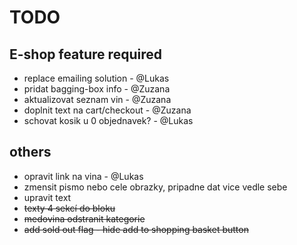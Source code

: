 # TODO

## E-shop feature required

* replace emailing solution - @Lukas
* pridat bagging-box info - @Zuzana
* aktualizovat seznam vin - @Zuzana
* doplnit text na cart/checkout - @Zuzana
* schovat kosik u 0 objednavek? - @Lukas

## others

* opravit link na vina - @Lukas
* zmensit pismo nebo cele obrazky, pripadne dat vice vedle sebe
* upravit text
* ~~texty 4 sekcí do bloku~~
* ~~medovina odstranit kategorie~~
* ~~add sold out flag - hide add to shopping basket button~~